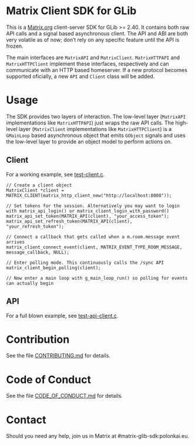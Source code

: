 #  Matrix Client SDK for GLib

This is a [Matrix.org](http://matrix.org/) client-server SDK for
GLib >= 2.40. It contains both raw API calls and a signal based
asynchronous client. The API and ABI are both very volatile as of now;
don’t rely on any specific feature until the API is frozen.

The main interfaces are `MatrixAPI` and
`MatrixClient`. `MatrixHTTPAPI` and `MatrixHTTPClient` implement these
interfaces, respectively and can communicate with an HTTP based
homeserver. If a new protocol becomes supported oficially, a new `API`
and `Client` class will be added.

# Usage

The SDK provides two layers of interaction. The low-level layer
(`MatrixAPI` implementations like `MatrixHTTPAPI`) just wraps the raw
API calls. The high-level layer (`MatrixClient` implementations like
`MatrixHTTPClient`) is a `GMainLoop` based asynchronous object that
emits `GObject` signals and uses the low-level layer to provide an
object model to perform actions on.

## Client

For a working example, see [test-client.c](src/test-client.c).

    // Create a client object
    MatrixClient *client = MATRIX_CLIENT(matrix_http_client_new("http://localhost:8008"));

    // Set tokens for the session. Alternatively you may want to login with matrix_api_login() or matrix_client_login_with_password()
    matrix_api_set_token(MATRIX_API(client), "your_access_token");
    matrix_api_set_refresh_token(MATRIX_API(client), "your_refresh_token");

    // Connect a callback that gets called when a m.room.message event arrives
    matrix_client_connect_event(client, MATRIX_EVENT_TYPE_ROOM_MESSAGE, message_callback, NULL);

    // Enter polling mode. This continuously calls the /sync API
    matrix_client_begin_polling(client);

    // Now enter a main loop with g_main_loop_run() so polling for events can actually begin

## API

For a full blown example, see [test-api-client.c](src/test-api-client.c).

# Contribution

See the file [CONTRIBUTING.md](CONTRIBUTING.md) for details.

# Code of Conduct

See the file [CODE_OF_CONDUCT.md](CODE_OF_CONDUCT.md) for details.

# Contact

Should you need any help, join us in Matrix at #matrix-glib-sdk:polonkai.eu.
